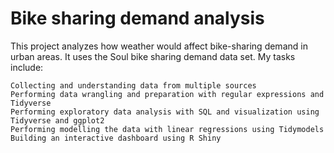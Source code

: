 # Bike sharing demand analysis


This project analyzes how weather would affect bike-sharing demand in urban areas. It uses the Soul bike sharing demand data set.
My tasks include:

    Collecting and understanding data from multiple sources
    Performing data wrangling and preparation with regular expressions and Tidyverse
    Performing exploratory data analysis with SQL and visualization using Tidyverse and ggplot2
    Performing modelling the data with linear regressions using Tidymodels
    Building an interactive dashboard using R Shiny
